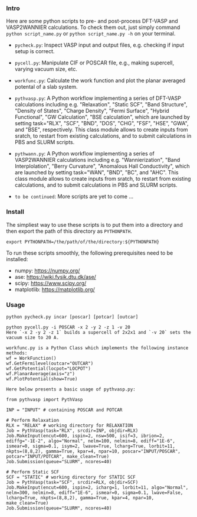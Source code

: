 ### Intro
Here are some python scripts to pre- and post-process DFT-VASP and VASP2WANNIER calculations. To check them out, just simply command `python script_name.py` or `python script_name.py -h` on your terminal.

- `pycheck.py`: Inspect VASP input and output files, e.g. checking if input setup is correct.

- `pycell.py`: Manipulate CIF or POSCAR file, e.g., making supercell, varying vacuum size, etc.

- `workfunc.py`: Calculate the work function and plot the planar averaged potental of a slab system.

- `pythvasp.py`: A Python workflow implementing a series of DFT-VASP calculations including e.g. "Relaxation", "Static SCF", "Band Structure", "Density of States", "Charge Density", "Fermi Surface", "Hybrid Functional", "GW Calculation", "BSE calculation", which are launched by setting task="RLX", "SCF", "BND", "DOS", "CHG", "FSF", "HSE", "GWA", and "BSE", respectively. This class module allows to create inputs from sratch, to restart from existing calculations, and to submit calculations in PBS and SLURM scripts.

- `pythwann.py`: A Python workflow implementing a series of VASP2WANNIER calculations including e.g. "Wannierization", "Band Interplolation", "Berry Curvature", "Anomalous Hall Conductivity", which are launched by setting task="WAN", "BND", "BC", and "AHC". This class module allows to create inputs from sratch, to restart from existing calculations, and to submit calculations in PBS and SLURM scripts.

- `to be continued`: More scripts are yet to come ...


### Install
The simpliest way to use these scripts is to put them into a directory and then export the path of this directory as `PYTHONPATH`.
```
export PYTHONPATH=/the/path/of/the/directory:${PYTHONPATH}
```

To run these scripts smoothly, the following prerequisites need to be installed:
- numpy: https://numpy.org/
- ase: https://wiki.fysik.dtu.dk/ase/
- scipy: https://www.scipy.org/
- matplotlib: https://matplotlib.org/


### Usage
```
python pycheck.py incar [poscar] [potcar] [outcar]
```

```
python pycell.py -i POSCAR -x 2 -y 2 -z 1 -v 20
Here `-x 2 -y 2 -z 1` builds a supercell of 2x2x1 and `-v 20` sets the vacuum size to 20 A.
````

```
workfunc.py is a Python Class which implements the following instance methods: 
wf = WorkFunction()
wf.GetFermilevel(outcar="OUTCAR")
wf.GetPotential(locpot="LOCPOT")
wf.PlanarAverage(axis="z")
wf.PlotPotential(show=True)
```

```
Here below presents a basic usage of pythvasp.py:

from pythvasp import PythVasp

INP = "INPUT" # containing POSCAR and POTCAR

# Perform Relaxation
RLX = "RELAX" # working directory for RELAXATION
Job = PythVasp(task="RLX", srcdir=INP, objdir=RLX)
Job.MakeInput(encut=600, ispin=2, nsw=500, isif=3, ibrion=2, ediffg="-1E-2", algo="Normal", nelm=100, nelmin=8, ediff="1E-6", ismear=0, sigma=0.1, isym=2, lwave=True, lcharg=True, lorbit=11, nkpts=(8,8,2), gamma=True, kpar=4, npar=10, poscar="INPUT/POSCAR", potcar="INPUT/POTCAR", make_clean=True)
Job.Submission(queue="SLURM", ncores=40)

# Perform Static SCF 
SCF = "STATIC" # working directory for STATIC SCF
Job = PythVasp(task="SCF", srcdir=RLX, objdir=SCF)
Job.MakeInput(encut=600, ispin=2, icharg=1, lorbit=11, algo="Normal", nelm=300, nelmin=8, ediff="1E-6", ismear=0, sigma=0.1, lwave=False, lcharg=True, nkpts=(8,8,2), gamma=True, kpar=4, npar=10, make_clean=True)
Job.Submission(queue="SLURM", ncores=40)
